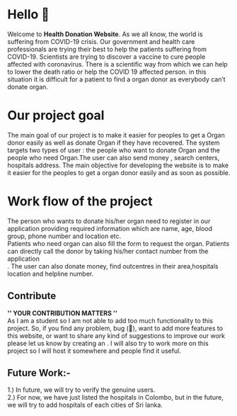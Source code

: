 <h1>Hello 👋</h1>

Welcome to <b>Health Donation Website</b>. As we all know, the world is suffering from COVID-19 crisis. Our government and health care professionals are trying their best to help the  patients suffering from COVID-19. Scientists are trying to discover a vaccine to cure people affected with coronavirus. There is a scientific way from which we can help to lower the death ratio or help the COVID 19 affected person.  in this situation it is difficult for a patient to find a organ donor as everybody can’t donate organ.

<h1>Our project goal</h1>
The main goal of our project is to make it easier for peoples to get a Organ donor easily as well as donate Organ if they have recovered. The system targets two types of user : the people who want to donate Organ and the people who need Organ.The user can also send money , search centers, hospitals address. The main objective for developing the website is to make it easier for the peoples to get a organ donor easily  and as soon as possible.

<h1>Work flow of the project</h1>

The person who wants to donate his/her organ need to register in our application providing required information which are name, age, blood group, phone number and location etc.<br/> 
Patients who need organ can also fill the form to request the organ. Patients can directly call the donor by taking his/her contact number from the application<br/>.
The user can also donate money, find outcentres in their area,hospitals location and helpline number.



## Contribute
**'' YOUR CONTRIBUTION MATTERS ''**<br>
As I am a student so I am not able to add too much functionality to this project. So, if you find any problem, bug (🐞), want to add more features to this website, or want to share any kind of suggestions to improve our work please let us know by creating an  . I will also try to work more on this project so I will host it somewhere and people find it useful.

## Future Work:-
1.) In future, we will try to verify the genuine users.<br>
2.) For now, we have just listed the hospitals in Colombo, but in the future, we will try to add hospitals of each cities of Sri lanka.